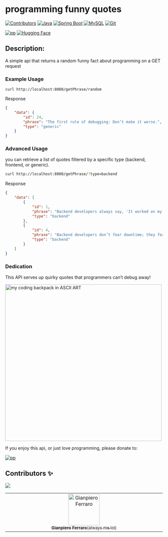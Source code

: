 programming funny quotes
=========
[![Contributors](https://img.shields.io/badge/contributors-1-46CC12)](#contributors-)
[![Java](https://img.shields.io/badge/Java-%23ED8B00.svg?logo=openjdk&logoColor=white)](#)
[![Spring Boot](https://img.shields.io/badge/Spring%20Boot-6DB33F?logo=springboot&logoColor=fff)](#)
[![MySQL](https://img.shields.io/badge/MySQL-4479A1?logo=mysql&logoColor=fff)](#)
[![Git](https://img.shields.io/badge/Git-F05032?logo=git&logoColor=fff)](#)

[![pp](https://img.shields.io/badge/Buy_me_a_coffee-3775A9?logo=paypal)](https://www.paypal.com/paypalme/foferys)
[![Hugging Face](https://img.shields.io/badge/Hugging%20Face-FFD21E?logo=huggingface&logoColor=000)](#Dedication-)


## Description:

A simple api that returns a random funny fact about programming on a GET request

### Example Usage

``` 
curl http://localhost:8080/getPhrase/random
```

Response

```json
{
    "data": {
        "id": 24,
        "phrase": "The first rule of debugging: Don’t make it worse.",
        "type": "generic"
    }
}
```


### Advanced Usage

<!-- You can request more than one funny fact at a time by using the GET param `count`

```bash
curl http://localhost:8080/getPhrase/random?count=3
```

Response

```json
{
  "data": [
    "0": 	"Mother cats teach their kittens to use the litter box.",
    "1": "A cat can sprint at about thirty-one miles per hour.",
    "2": "The worlds richest cat is worth $13 million after his human passed away and left her fortune to him."
  ]
}
``` -->

you can retrieve a list of quotes filtered by a specific type (backend, frontend, or generic).


```bash
curl http://localhost:8080/getPhrase/?type=backend  
```

Response

```json
{
    "data": [
        {
            "id": 1,
            "phrase": "Backend developers always say, 'It worked on my local server.'",
            "type": "backend"
        },
        {
            "id": 4,
            "phrase": "Backend developers don’t fear downtime; they fear 'urgent deployments.'",
            "type": "backend"
        }
    ]
}

```

### Dedication

<p>This API serves up quirky quotes that programmers can’t debug away! </p>
<img width="500" height="500" alt="my coding backpack in ASCII ART" src="./bkp_db/backpack_ascii.png" />
<p>If you enjoy this api, or just love programming, please donate to:</p>

[![pp](https://img.shields.io/badge/Donate-3775A9?logo=paypal)](https://www.paypal.com/paypalme/foferys)


## Contributors ✨ 
[![](https://img.shields.io/badge/contributors-1-46CC12)](# "Contributors")

<!-- Thanks goes to these wonderful people -->

<!-- prettier-ignore-start -->
<!-- markdownlint-disable -->
<table>
  <tbody>
    <tr>
      <td align="center" valign="top" width="14.28%"><a href="https://github.com/gianpieroferraro"><img src="https://avatars.githubusercontent.com/u/123701797?v=4" width="100px;" alt="Gianpiero Ferraro"/><br /><sub><b>Gianpiero Ferraro</b>(always me lol)</sub></a><br />
      </td>
    </tr>
</tbody>
</table>
